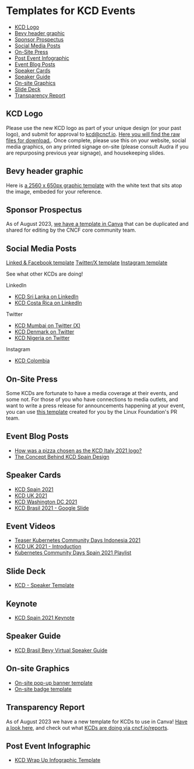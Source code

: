 # Templates for KCD Events

- [KCD Logo](#kcd-logo)
- [Bevy header graphic](#bevy-header-graphic)
- [Sponsor Prospectus](#sponsor-prospectus)
- [Social Media Posts](#social-media-posts)
- [On-Site Press](#on-site-press)
- [Post Event Infographic](#post-event-infographic)
- [Event Blog Posts](#event-blog-posts)
- [Speaker Cards](#speaker-cards)
- [Speaker Guide](#speaker-guide)
- [On-site Graphics](#on-site-graphics)
- [Slide Deck](#slide-deck)
- [Transparency Report](transparency-report)

## KCD Logo

Please use the new KCD logo as part of your unique design (or your past logo), and submit for approval to kcd@cncf.io. [Here you will find the raw files for download.](https://github.com/cncf/artwork/blob/main/examples/other.md#kubernetes-community-days). Once complete, please use this on your website, social media graphics, on any printed signage on-site (please consult Audra if you are repurposing previous year signage), and housekeeping slides.

## Bevy header graphic

Here is [a 2560 x 650px graphic template](https://www.canva.com/design/DAGCxwQkPUc/PrrOYWB7qL7QEGC4g59VDg/edit) with the white text that sits atop the image, embeded for your reference.

## Sponsor Prospectus

As of August 2023, [we have a template in Canva](https://www.canva.com/design/DAF1e-_olvI/PXCtp0JpI5wP5pO-L4hIzw/edit?utm_content=DAF1e-_olvI&utm_campaign=designshare&utm_medium=link2&utm_source=sharebutton) that can be duplicated and shared for editing by the CNCF core community team.

## Social Media Posts

[Linked & Facebook template](https://www.canva.com/design/DAGDhuPR-Lc/TOodiqOMNPk_UiZTGpz3jA/edit)
[Twitter/X template](https://www.canva.com/design/DAGCx5KGVZY/nehCb_4l4nZ20psOW4qF0A/edit)
[Instagram template](https://www.canva.com/design/DAGDhlZhWzk/QUDZpkqldin3wV9_M2oAOQ/edit)

See what other KCDs are doing!

LinkedIn
* [KCD Sri Lanka on LinkedIn](https://www.linkedin.com/company/kcdsrilanka/posts/?feedView=all)
* [KCD Costa Rica on LinkedIn](https://www.linkedin.com/company/kcdcostarica/posts/?feedView=all)

Twitter
* [KCD Mumbai on Twitter (X)](https://twitter.com/KcdMumbai)
* [KCD Denmark on Twitter](https://twitter.com/KCD_DK)
* [KCD Nigeria on Twitter](https://twitter.com/KCDNigeria)

Instagram
* [KCD Colombia](https://www.instagram.com/kcdcolombia/)

## On-Site Press

Some KCDs are fortunate to have a media coverage at their events, and some not. For those of you who have connections to media outlets, and want to write a press release for announcements happening at your event, you can use [this template](https://docs.google.com/document/d/1O8vDkAQydGgQwe4SXhzlFkLWo5Xa6Ske_NbxWahn54Q/edit?usp=sharing) created for you by the Linux Foundation's PR team.

## Event Blog Posts

* [How was a pizza chosen as the KCD Italy 2021 logo?](https://www.cncf.io/blog/2021/10/04/how-was-a-pizza-chosen-as-the-kcd-italy-2021-logo/)
* [The Concept Behind KCD Spain Design](https://al-tudela.medium.com/the-concept-behind-kcd-spain-design-75da7bef9673)

## Speaker Cards

* [KCD Spain 2021](https://twitter.com/KCDSpain/status/1402585169803026433/photo/1)
* [KCD UK 2021](https://twitter.com/kcduk_io/status/1441001902259453952/photo/1)
* [KCD Washington DC 2021](https://twitter.com/KubeDaysDC/status/1451272578270736384/photo/1)
* [KCD Brasil 2021 - Google Slide](https://docs.google.com/presentation/d/1VhTT3X0KvdBlxsRKTSXP3c9uz_vnq6VRxRLI87NCt9g/edit?usp=sharing)

## Event Videos

* [Teaser Kubernetes Community Days Indonesia 2021](https://www.youtube.com/watch?v=qvtPHD5fiPc&t=25s)
* [KCD UK 2021 - Introduction](https://www.youtube.com/watch?v=I9-a4JR_sg4&t=3s)
* [Kubernetes Community Days Spain 2021 Playlist](https://youtube.com/playlist?list=PL7cPkcGlrwyqqlK4RTUhxVU3m1TEW4vgg)

## Slide Deck

* [KCD - Speaker Template](https://drive.google.com/file/d/1H6Mxsp3bBy5LzqVni5FZGE679XB8OG4h/view)

## Keynote

* [KCD Spain 2021 Keynote](https://docs.google.com/presentation/d/10VKlb46RNVd62O_FaOaqYSUOylLxKMGEV7BYxst47Iw/edit?usp=sharing)

## Speaker Guide

* [KCD Brasil Bevy Virtual Speaker Guide](https://docs.google.com/document/d/19gN0T0rK0VcYOXRTzBMUVEUyy2A7-t4dwdghMMcRKjg/edit)

## On-site Graphics

* [On-site pop-up banner template](https://www.canva.com/design/DAGDh_UomD4/rtnFXco8y-wLi2HKDD65Zw/edit)
* [On-site badge template](https://www.canva.com/design/DAGDholi8n8/og3onGUrmEKjmByfxsvVvw/edit)

## Transparency Report

As of August 2023 we have a new template for KCDs to use in Canva! [Have a look here](https://www.canva.com/design/DAFhDHqyNBw/H2uJJV_hDX7Ln_R_IGpWkg/edit), and check out what [KCDs are doing via cncf.io/reports](https://www.cncf.io/reports?_sf_s=KCD&_sfm_lf_report_published_year=2023).

## Post Event Infographic

* [KCD Wrap Up Infographic Template](https://docs.google.com/presentation/d/1wsbtc1c5FPmCFzLiYIv77PxGt6eaPJy_ypvwPXfcUjc/edit?usp=sharing)

